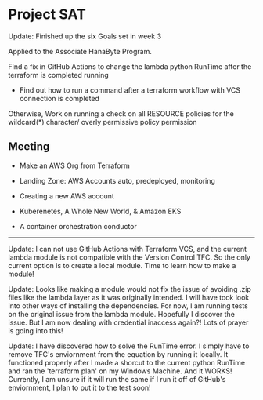 # Project SAT

Update: Finished up the six Goals set in week 3

Applied to the Associate HanaByte Program.

Find a fix in GitHub Actions to change the lambda python RunTime after the terraform is completed running

- Find out how to run a command after a terraform workflow with VCS connection is completed

Otherwise, Work on running a check on all RESOURCE policies for the wildcard(*) character/ overly permissive policy permission

## Meeting

- Make an AWS Org from Terraform
- Landing Zone: AWS Accounts auto, predeployed, monitoring

- Creating a new AWS account

- Kuberenetes, A Whole New World, & Amazon EKS
- A container orchestration conductor

____________________

Update: I can not use GitHub Actions with Terraform VCS, and the current lambda module is not compatible with the Version Control TFC. So the only current option is to create a local module. Time to learn how to make a module!

Update: Looks like making a module would not fix the issue of avoiding .zip files like the lambda layer as it was originally intended. I will have took look into other ways of installing the dependencies. For now, I am running tests on the original issue from the lambda module. Hopefully I discover the issue. But I am now dealing with credential inaccess again?! Lots of prayer is going into this!

Update: I have discovered how to solve the RunTime error. I simply have to remove TFC's enviornment from the equation by running it locally. It functioned properly after I made a shorcut to the current python RunTime and ran the 'terraform plan' on my Windows Machine. And it WORKS! Currently, I am unsure if it will run the same if I run it off of GitHub's enviornment, I plan to put it to the test soon!